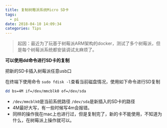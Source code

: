 ```yaml
---
title: 复制树莓派系统Micro SD卡
tags: 
  - pi
date: 2018-04-10 14:09:34
categories: Tips
---
```



>起因：最近为了玩基于树莓派ARM架构的docker，测试了多个树莓派，但是每个树莓派系统都安装调试太麻烦了。

**可以使用dd命令进行SD卡的复制**

<!-- more -->
把新的SD卡插入树莓派任意usb口

在终端下使用命令 `sudo fdisk -l`查看当前磁盘情况，使用如下命令进行SD复制

```bash
dd bs=4M if=/dev/mmcblk0 of=/dev/sda
```

+ `/dev/mmcblk0`是当前系统路径 `/dev/sda`是新插入的SD卡的路径
+ 4M最好大写，有一些时候写4m会报错。
+ 同样的操作我在mac上也进行过，但是复制完了，新的卡不能使用，不知道为什么，在树莓派上操作就可以。
